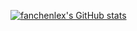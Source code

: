 


[![fanchenlex's GitHub stats](https://github-readme-stats.vercel.app/api?username=fanchenlex&show_icons=true&theme=radical)](https://github.com/fanchenlex/github-readme-stats)
<!--
**fanchenlex/fanchenlex** is a ✨ _special_ ✨ repository because its `README.md` (this file) appears on your GitHub profile.

Here are some ideas to get you started:

- 🔭 I’m currently working on ...
- 🌱 I’m currently learning ...
- 👯 I’m looking to collaborate on ...
- 🤔 I’m looking for help with ...
- 💬 Ask me about ...
- 📫 How to reach me: ...
- 😄 Pronouns: ...
- ⚡ Fun fact: ...
-->
